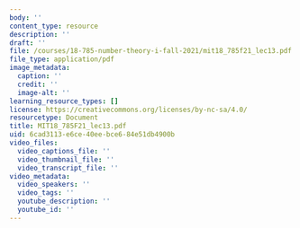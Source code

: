 ```yaml
---
body: ''
content_type: resource
description: ''
draft: ''
file: /courses/18-785-number-theory-i-fall-2021/mit18_785f21_lec13.pdf
file_type: application/pdf
image_metadata:
  caption: ''
  credit: ''
  image-alt: ''
learning_resource_types: []
license: https://creativecommons.org/licenses/by-nc-sa/4.0/
resourcetype: Document
title: MIT18_785F21_lec13.pdf
uid: 6cad3113-e6ce-40ee-bce6-84e51db4900b
video_files:
  video_captions_file: ''
  video_thumbnail_file: ''
  video_transcript_file: ''
video_metadata:
  video_speakers: ''
  video_tags: ''
  youtube_description: ''
  youtube_id: ''
---
```

